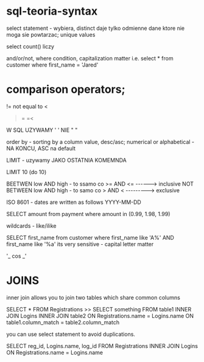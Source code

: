 # sql-teoria-syntax 

select statement - wybiera, distinct daje tylko odmienne dane ktore nie moga sie powtarzac; unique values 

select count() liczy

and/or/not, where condition, capitalization matter
i.e. select * from customer
where first_name = 'Jared'


comparison operators;
=
!= not equal to
<
>
>=
=<

W SQL UZYWAMY ' ' NIE " "

order by - sorting by a column value, desc/asc; numerical or alphabetical - NA KONCU, ASC na default

LIMIT - uzywamy JAKO OSTATNIA KOMEMNDA 

LIMIT 10 (do 10)

BEETWEN low AND high - to ssamo co >= AND <= ------> inclusive
NOT BETWEEN low AND high - to samo co > AND <  ---------> exclusive

ISO 8601 - dates are written as follows YYYY-MM-DD

SELECT amount from payment
where amount in (0.99, 1.98, 1.99)

wildcards - like/ilike

SELECT first_name from customer
where first_name like 'A%' AND first_name like '%a'
its very sensitive - capital letter matter

'_ cos _'

# JOINS

inner join allows you to join two tables which share common columns

SELECT * FROM Registrations                   >>  SELECT something FROM table1
INNER JOIN Logins                                 INNER JOIN table2
ON Registrations.name = Logins.name               ON table1.column_match = table2.column_match

you can use select statement to avoid duplications.

SELECT reg_id, Logins.name, log_id
FROM Registrations
INNER JOIN Logins
ON Registrations.name = Logins.name





